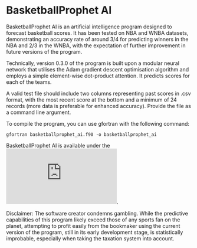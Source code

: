 # BasketballProphet AI

BasketballProphet AI is an artificial intelligence program designed to forecast basketball scores.  It has been tested on NBA and WNBA datasets, demonstrating an accuracy rate of around 3/4 for predicting winners in the NBA and 2/3 in the WNBA, with the expectation of further improvement in future versions of the program.

Technically, version 0.3.0 of the program is built upon a modular neural network that utilises the Adam gradient descent optimisation algorithm and employs a simple element-wise dot-product attention. It predicts scores for each of the teams.

A valid test file should include two columns representing past scores in .csv format, with the most recent score at the bottom and a minimum of 24 records (more data is preferable for enhanced accuracy). Provide the file as a command line argument.

To compile the program, you can use gfortran with the following command:

`gfortran basketballprophet_ai.f90 -o basketballprophet_ai`

BasketballProphet AI is available under the ![BSD 3-Clause No Military License](https://github.com/piotrbajdek/BasketballProphet_AI/blob/main/LICENSE.md).

Disclaimer: The software creator condemns gambling. While the predictive capabilities of this program likely exceed those of any sports fan on the planet, attempting to profit easily from the bookmaker using the current version of the program, still in its early development stage, is statistically improbable, especially when taking the taxation system into account.
